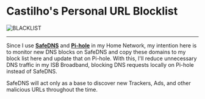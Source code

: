 # Castilho's Personal URL Blocklist

![BLACKLIST](https://user-images.githubusercontent.com/12588811/128225389-b5453b91-dd65-4aff-8066-eb33a4913bd0.png)

---

Since I use [**SafeDNS**](https://www.safedns.com) and [**Pi-hole**](https://pi-hole.net) in my Home Network, my intention here is to monitor new DNS blocks on SafeDNS and copy these domains to my block list here and update that on Pi-hole. With this, I'll reduce unnecessary DNS traffic in my ISB Broadband, blocking DNS requests locally on Pi-hole instead of SafeDNS.

SafeDNS will act only as a base to discover new Trackers, Ads, and other malicious URLs throughout the time.
